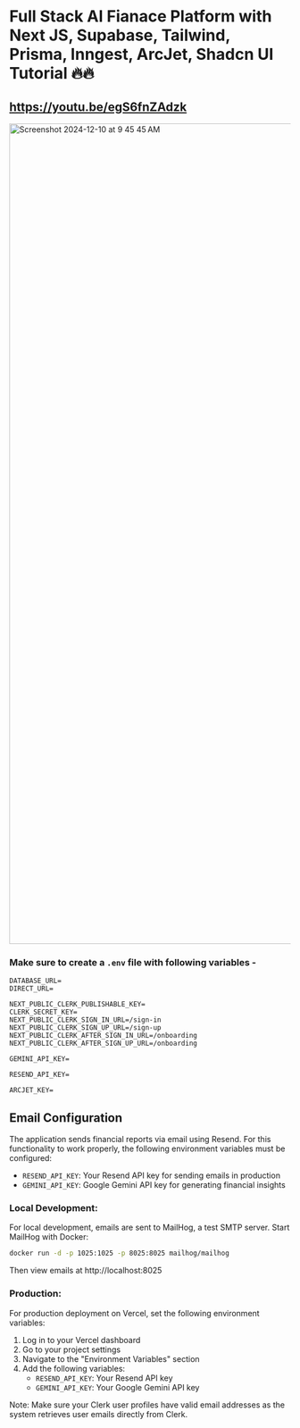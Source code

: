 # Full Stack AI Fianace Platform with Next JS, Supabase, Tailwind, Prisma, Inngest, ArcJet, Shadcn UI Tutorial 🔥🔥
## https://youtu.be/egS6fnZAdzk

<img width="1470" alt="Screenshot 2024-12-10 at 9 45 45 AM" src="https://github.com/user-attachments/assets/1bc50b85-b421-4122-8ba4-ae68b2b61432">

### Make sure to create a `.env` file with following variables -

```
DATABASE_URL=
DIRECT_URL=

NEXT_PUBLIC_CLERK_PUBLISHABLE_KEY=
CLERK_SECRET_KEY=
NEXT_PUBLIC_CLERK_SIGN_IN_URL=/sign-in
NEXT_PUBLIC_CLERK_SIGN_UP_URL=/sign-up
NEXT_PUBLIC_CLERK_AFTER_SIGN_IN_URL=/onboarding
NEXT_PUBLIC_CLERK_AFTER_SIGN_UP_URL=/onboarding

GEMINI_API_KEY=

RESEND_API_KEY=

ARCJET_KEY=
```

## Email Configuration

The application sends financial reports via email using Resend. For this functionality to work properly, the following environment variables must be configured:

- `RESEND_API_KEY`: Your Resend API key for sending emails in production
- `GEMINI_API_KEY`: Google Gemini API key for generating financial insights

### Local Development:

For local development, emails are sent to MailHog, a test SMTP server. Start MailHog with Docker:

```bash
docker run -d -p 1025:1025 -p 8025:8025 mailhog/mailhog
```

Then view emails at http://localhost:8025

### Production:

For production deployment on Vercel, set the following environment variables:

1. Log in to your Vercel dashboard
2. Go to your project settings
3. Navigate to the "Environment Variables" section
4. Add the following variables:
   - `RESEND_API_KEY`: Your Resend API key
   - `GEMINI_API_KEY`: Your Google Gemini API key
   
Note: Make sure your Clerk user profiles have valid email addresses as the system retrieves user emails directly from Clerk.
